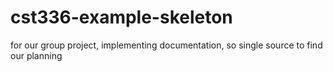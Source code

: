 # cst336-example-skeleton
for our group project, implementing documentation, so single source to find our planning

